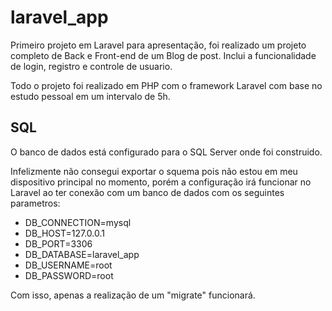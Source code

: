 # laravel_app

Primeiro projeto em Laravel para apresentação, foi realizado um projeto completo de Back e Front-end de um Blog de post. Inclui a funcionalidade de login, registro e controle de usuario.

Todo o projeto foi realizado em PHP com o framework Laravel com base no estudo pessoal em um intervalo de 5h.

## SQL

O banco de dados está configurado para o SQL Server onde foi construido.

Infelizmente não consegui exportar o squema pois não estou em meu dispositivo principal no momento, porém a configuração irá funcionar no Laravel ao ter conexão com um banco de dados com os seguintes parametros:

- DB_CONNECTION=mysql
- DB_HOST=127.0.0.1
- DB_PORT=3306
- DB_DATABASE=laravel_app
- DB_USERNAME=root
- DB_PASSWORD=root

Com isso, apenas a realização de um "migrate" funcionará.


